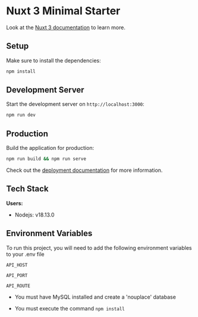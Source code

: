 # Nuxt 3 Minimal Starter

Look at the [Nuxt 3 documentation](https://nuxt.com/docs/getting-started/introduction) to learn more.

## Setup

Make sure to install the dependencies:

```bash
npm install
```

## Development Server

Start the development server on `http://localhost:3000`:

```bash
npm run dev
```

## Production

Build the application for production:

```bash
npm run build && npm run serve
```

Check out the [deployment documentation](https://nuxt.com/docs/getting-started/deployment) for more information.

## Tech Stack

**Users:**

- Nodejs: v18.13.0

## Environment Variables

To run this project, you will need to add the following environment variables to your .env file

`API_HOST`

`API_PORT`

`API_ROUTE`

* You must have MySQL installed and create a 'nouplace' database

* You must execute the command `npm install`